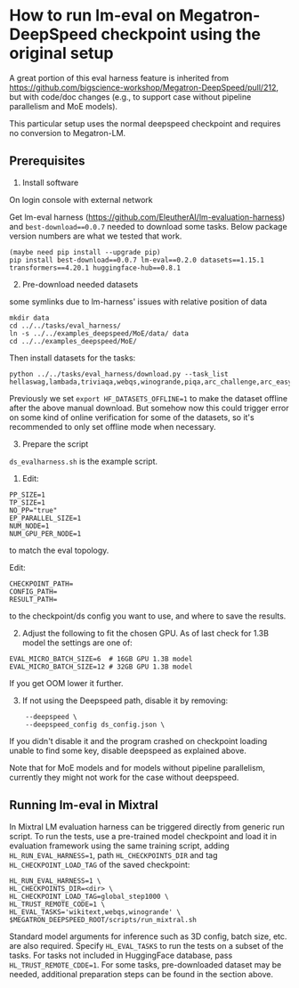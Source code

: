 # How to run lm-eval on Megatron-DeepSpeed checkpoint using the original setup

A great portion of this eval harness feature is inherited from https://github.com/bigscience-workshop/Megatron-DeepSpeed/pull/212, but with code/doc changes (e.g., to support case without pipeline parallelism and MoE models).

This particular setup uses the normal deepspeed checkpoint and requires no conversion to Megatron-LM.

## Prerequisites

1. Install software

On login console with external network

Get lm-eval harness (https://github.com/EleutherAI/lm-evaluation-harness) and `best-download==0.0.7` needed to download some tasks.
Below package version numbers are what we tested that work.
```
(maybe need pip install --upgrade pip)
pip install best-download==0.0.7 lm-eval==0.2.0 datasets==1.15.1 transformers==4.20.1 huggingface-hub==0.8.1
```

2. Pre-download needed datasets

some symlinks due to lm-harness' issues with relative position of data
```
mkdir data
cd ../../tasks/eval_harness/
ln -s ../../examples_deepspeed/MoE/data/ data
cd ../../examples_deepspeed/MoE/
```
<!-- Also make sure `data` is not on one of the limited paritions like WORKSF. -->

Then install datasets for the tasks:
```
python ../../tasks/eval_harness/download.py --task_list hellaswag,lambada,triviaqa,webqs,winogrande,piqa,arc_challenge,arc_easy,openbookqa,race,boolq,cb,copa,rte,wic,wsc,multirc,record,anli_r1,anli_r2,anli_r3,wikitext,logiqa,mathqa,mc_taco,mrpc,prost,pubmedqa,qnli,qqp,sciq,sst,wnli
```

Previously we set `export HF_DATASETS_OFFLINE=1` to make the dataset offline after the above manual download. But somehow now this could trigger error on some kind of online verification for some of the datasets, so it's recommended to only set offline mode when necessary.

<!-- If there are things like custom tokenizers, pre-download those too, e.g.:

```
python -c "from transformers import AutoTokenizer; AutoTokenizer.from_pretrained('bigscience/oscar_13_languages_alpha_weight')"
```
and make sure that `export TRANSFORMERS_OFFLINE=1` is in the script.
You know there is a custom tokenizer if the training script had something like:

```
--tokenizer-type PretrainedFromHF \
 --tokenizer-name-or-path bigscience/oscar_13_languages_alpha_weight \
``` -->

3. Prepare the script

<!-- Prepare the run script, replace `variant` with a unique identifier for the current eval so that multiple evals could run in parallel and not all log into the same `results.json` file. so, e.g., `tr9c-1B3-swiglu`

```
cp examples_deepspeed/run_evalharness_deepspeed.slurm run_evalharness-variant.slurm
```

now edit `run_evalharness-variant.slurm`


Note that the eval code knows to pull the original training args from the checkpoint, so we don't need to pass any of those. And we just need to setup the evaluation args. -->

`ds_evalharness.sh` is the example script.

1. Edit:

```
PP_SIZE=1
TP_SIZE=1
NO_PP="true"
EP_PARALLEL_SIZE=1
NUM_NODE=1
NUM_GPU_PER_NODE=1
```
to match the eval topology. 

Edit:
```
CHECKPOINT_PATH=
CONFIG_PATH=
RESULT_PATH=
```
to the checkpoint/ds config you want to use, and where to save the results.
<!-- If the model fits into 1 gpu, then there is nothing to change.

The eval script will automatically reshape the model if it was of a different topology. -->


2. Adjust the following to fit the chosen GPU. As of last check for 1.3B model the settings are one of:
```
EVAL_MICRO_BATCH_SIZE=6  # 16GB GPU 1.3B model
EVAL_MICRO_BATCH_SIZE=12 # 32GB GPU 1.3B model
```

If you get OOM lower it further.

3. If not using the Deepspeed path, disable it by removing:

```
    --deepspeed \
    --deepspeed_config ds_config.json \
```

If you didn't disable it and the program crashed on checkpoint loading unable to find some key, disable deepspeed as explained above.

Note that for MoE models and for models without pipeline parallelism, currently they might not work for the case without deepspeed.

<!-- ## Eval

Currently it takes 2-3 hours to run on 32GB for 1.3B model, 6-7h for 16GB GPU, so a 20h slurm job should be enough.

When ready, launch:
```
sbatch ./run_evalharness-variant.slurm
```

To monitor progress:
```
tail -f tail -f $VARIANT-eval-harness.log
```
where the variant is what you set `$VARIANT` to in the slurm script.

The template is set up for 16GB gpu since they are easier to get by. If you change to 32GB, adjust:
```
#SBATCH --constraint=v100-32g
...
EVAL_MICRO_BATCH_SIZE=12 # 32GB GPU 1.3B model
```


Note that the original ETA at the start of the run can be 10x too longer than the actual outcome. For example it may suggest 18 hours but will complete in 2 hours.


## Short eval

if you just want to quickly test that everything can run to the end, edit `tasks/eval_harness/evaluate.py`,  e.g. to run only 10 batches:
```
- results = evaluator.evaluate(adaptor, task_dict, False, 0, None)
+ results = evaluator.evaluate(adaptor, task_dict, False, 0, 10)
```

(XXX: could be a cmd line option so that code won't need to be modified)


## Import into spreadsheet

https://docs.google.com/spreadsheets/d/1CI8Q9RCblLRzUOPJ6ViqBmo284-8ojluQ-CmaEuhuv0/edit?usp=sharing

Note that the spreadsheet format is quite different, so use this script:
```
./tasks/eval_harness/report-to-csv.py results.json
```
to reformat the json results into csv while changing its shape to match the spreadsheet format

Since some records might be missing or extraneous here is the best way to do it:

1. copy the data from first 2 columns to some place under the main spreadsheet

2. put the pointer to the 3rd column next to where the 2 first columns were copied.

3. import `results.csv` using file-> import -> file ->

Import location: Replace data at selected cell

4. Now it should be easy to align the new records with the old ones - delete irrelevant records and Insert->Cells where data is missing until the first 2 columns match

5. now create 2 cols in the main table on top and now it should be safe to Copy-n-Paste the 2-col data range, without the task/metrics columns into the newly created space. -->

## Running lm-eval in Mixtral
In Mixtral LM evaluation harness can be triggered directly from generic run script. To run the tests, use a pre-trained model checkpoint and load it in evaluation framework using the same training script, adding `HL_RUN_EVAL_HARNESS=1`, path `HL_CHECKPOINTS_DIR` and tag `HL_CHECKPOINT_LOAD_TAG` of the saved checkpoint:
  ```
  HL_RUN_EVAL_HARNESS=1 \
  HL_CHECKPOINTS_DIR=<dir> \
  HL_CHECKPOINT_LOAD_TAG=global_step1000 \
  HL_TRUST_REMOTE_CODE=1 \
  HL_EVAL_TASKS='wikitext,webqs,winogrande' \
  $MEGATRON_DEEPSPEED_ROOT/scripts/run_mixtral.sh
  ```
Standard model arguments for inference such as 3D config, batch size, etc. are also required. Specify `HL_EVAL_TASKS` to run the tests on a subset of the tasks.
For tasks not included in HuggingFace database, pass `HL_TRUST_REMOTE_CDDE=1`. For some tasks, pre-downloaded dataset may be needed, additional preparation steps can be found in the section above.